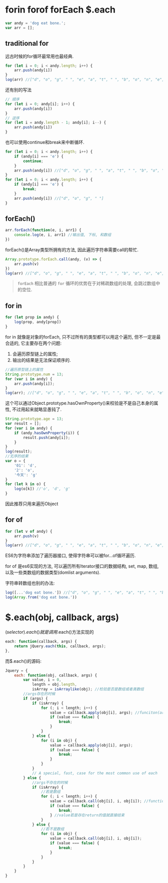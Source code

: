 # forin forof forEach $.each 

``` js
var andy = 'dog eat bone.';
var arr = [];
```

## traditional for 

远古时候的for循环最常用也最经典. 

``` js
for (let i = 0; i < andy.length; i++) {
    arr.push(andy[i])
}
log(arr) //["d", "o", "g", " ", "e", "a", "t", " ", "b", "o", "n", "e", "."]
```

还有别的写法

``` js
// 顺序
for (let i = 0; andy[i]; i++) {
    arr.push(andy[i])
}
// 逆序
for (let i = andy.length - 1; andy[i]; i--) {
    arr.push(andy[i])
}
```

也可以使用continue和break来中断循环. 

``` js
for (let i = 0; i < andy.length; i++) {
    if (andy[i] === 'e') {
        continue;
    }
    arr.push(andy[i]) //["d", "o", "g", " ", "a", "t", " ", "b", "o", "n", "."]
}
for (let i = 0; i < andy.length; i++) {
    if (andy[i] === 'e') {
        break;
    }
    arr.push(andy[i]) //["d", "o", "g", " "]
}
```

## forEach()

``` js
arr.forEach(function(e, i, arr1) {
    console.log(e, i, arr1) //输出值, 下标, 和数组
})
```

forEach()是Array类型所拥有的方法, 因此遍历字符串需要call的帮忙. 

``` js
Array.prototype.forEach.call(andy, (v) => {
    arr.push(v)
})
log(arr) //["d", "o", "g", " ", "e", "a", "t", " ", "b", "o", "n", "e", "."]
```

> `forEach` 相比普通的 `for` 循环的优势在于对稀疏数组的处理, 会跳过数组中的空位. 

## for in

``` js
for (let prop in andy) {
    log(prop, andy[prop])
}
```

for in 就像是对象的forEach, 只不过所有的类型都可以用这个遍历, 但不一定是最合适的, 它主要存在两个问题: 

1. 会遍历原型链上的属性; 
2. 输出的结果是无法保证顺序的. 

``` js
//遍历原型链上的属性
String.prototype.num = 13;
for (var i in andy) {
    arr.push(andy[i]);
}
log(arr); //["d", "o", "g", " ", "e", "a", "t", " ", "b", "o", "n", "e", ".", 13]
```

这个可以通过Object.prototype.hasOwnProperty()来校验是不是自己本身的属性, 不过用起来就略显愚钝了. 

``` js
String.prototype.age = 13;
var result = [];
for (var i in andy) {
    if (andy.hasOwnProperty(i)) {
        result.push(andy[i]);
    }
}
log(result);
//无序的结果
var o = {
    '01': 'd',
    '2': 'o',
    '今天': 'g'
}
for (let k in o) {
    log(o[k]) //'o', 'd', 'g'
}
```

因此推荐只用来遍历Object

## for of

``` js
for (let v of andy) {
    arr.push(v)
}
log(arr) //["d", "o", "g", " ", "e", "a", "t", " ", "b", "o", "n", "e", "."]
```

ES6为字符串添加了遍历器接口, 使得字符串可以被for...of循环遍历. 

for of 是es6实现的方法, 可以遍历所有Iterator接口的数据结构, set, map, 数组, 以及一些类数组的数据类型(domlist arguments). 

字符串转数组也别的办法: 

``` js
log([...'dog eat bone.']) //["d", "o", "g", " ", "e", "a", "t", " ", "b", "o", "n", "e", "."]
log(Array.from('dog eat bone.'))
```

# $.each(obj, callback, args)

$(selector).each()就是调用$.each()方法实现的

``` js
each: function(callback, args) {
    return jQuery.each(this, callback, args);
},
```

而$.each()的源码: 

``` js
Jquery = {
    each: function(obj, callback, args) {
        var value, i = 0,
            length = obj.length,
            isArray = isArraylike(obj); //检验是否是数组或者类数组
        //args存在的时候
        if (args) {
            if (isArray) {
                for (; i < length; i++) {
                    value = callback.apply(obj[i], args); //funciton(args){}
                    if (value === false) {
                        break;
                    }
                }
            } else {
                for (i in obj) {
                    value = callback.apply(obj[i], args);
                    if (value === false) {
                        break;
                    }
                }
            }
            // A special, fast, case for the most common use of each
        } else {
            //args不存在的时候
            if (isArray) {
                //若是数组
                for (; i < length; i++) {
                    value = callback.call(obj[i], i, obj[i]); //function(i, e){}
                    if (value === false) {
                        break;
                    } //value若是存在return的值就直接结束
                }
            } else {
                //若不是数组
                for (i in obj) {
                    value = callback.call(obj[i], i, obj[i]);
                    if (value === false) {
                        break;
                    }
                }
            }
        }
    }
}
```


